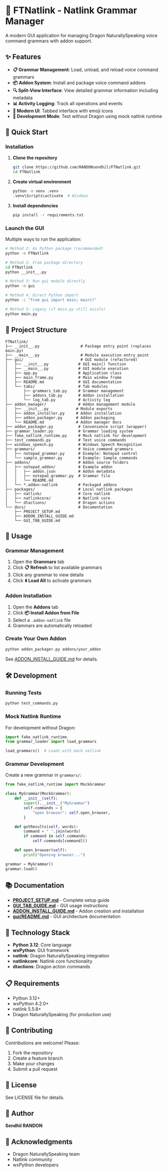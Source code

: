 <!-- @format -->

# 🎤 FTNatlink - Natlink Grammar Manager

A modern GUI application for managing Dragon NaturallySpeaking voice command grammars with addon support.

## ✨ Features

- **📋 Grammar Management**: Load, unload, and reload voice command grammars
- **📦 Addon System**: Install and package voice command addons
- **🔍 Split-View Interface**: View detailed grammar information including metadata
- **📊 Activity Logging**: Track all operations and events
- **🎨 Modern UI**: Tabbed interface with emoji icons
- **🧪 Development Mode**: Test without Dragon using mock natlink runtime

## 🚀 Quick Start

### Installation

1. **Clone the repository**

   ```bash
   git clone https://github.com/RANDONsendhil/FTNatlink.git
   cd FTNatlink
   ```

2. **Create virtual environment**

   ```bash
   python -m venv .venv
   .venv\Scripts\activate  # Windows
   ```

3. **Install dependencies**
   ```bash
   pip install -r requirements.txt
   ```

### Launch the GUI

Multiple ways to run the application:

```bash
# Method 1: As Python package (recommended)
python -m FTNatlink

# Method 2: From package directory
cd FTNatlink
python __init__.py

# Method 3: Run gui module directly
python -m gui

# Method 4: Direct Python import
python -c "from gui import main; main()"

# Method 5: Legacy (if main.py still exists)
python main.py
```

## 📂 Project Structure

```
FTNatlink/
├── __init__.py                  # Package entry point (replaces main.py)
├── __main__.py                  # Module execution entry point
├── gui/                         # GUI module (refactored)
│   ├── __init__.py             # GUI main() function
│   ├── __main__.py             # GUI module execution
│   ├── app.py                  # Application class
│   ├── main_frame.py           # Main window frame
│   ├── README.md               # GUI documentation
│   └── tabs/                   # Tab modules
│       ├── grammars_tab.py     # Grammar management
│       ├── addons_tab.py       # Addon installation
│       └── log_tab.py          # Activity log
├── addon_manager/              # Addon management module
│   ├── __init__.py            # Module exports
│   ├── addon_installer.py     # Addon installation
│   ├── addon_packager.py      # Addon packaging
│   └── README.md              # Addon manager docs
├── addon_packager.py           # Convenience script (wrapper)
├── grammar_loader.py           # Grammar loading system
├── fake_natlink_runtime.py     # Mock natlink for development
├── test_commands.py            # Test voice commands
├── windows_speech.py           # Windows Speech Recognition
├── grammars/                   # Voice command grammars
│   ├── notepad_grammar.py      # Example: Notepad control
│   └── sample_grammar.py       # Example: Sample commands
├── addons/                     # Addon source folders
│   ├── notepad_addon/          # Example addon
│   │   ├── addon.json          # Addon metadata
│   │   ├── notepad_grammar.py  # Grammar file
│   │   └── README.md
│   └── *.addon-natlink         # Packaged addons
├── packages/                   # Local natlink packages
│   ├── natlink/                # Core natlink
│   ├── natlinkcore/            # Natlink core
│   └── dtactions/              # Dragon actions
└── docs/                       # Documentation
    ├── PROJECT_SETUP.md
    ├── ADDON_INSTALL_GUIDE.md
    └── GUI_TAB_GUIDE.md
```

## 🎯 Usage

### Grammar Management

1. Open the **Grammars** tab
2. Click **📋 Refresh** to list available grammars
3. Click any grammar to view details
4. Click **⬇️ Load All** to activate grammars

### Addon Installation

1. Open the **Addons** tab
2. Click **📦 Install Addon from File**
3. Select a `.addon-natlink` file
4. Grammars are automatically reloaded

### Create Your Own Addon

```bash
python addon_packager.py addons/your_addon
```

See [ADDON_INSTALL_GUIDE.md](ADDON_INSTALL_GUIDE.md) for details.

## 🛠️ Development

### Running Tests

```bash
python test_commands.py
```

### Mock Natlink Runtime

For development without Dragon:

```python
import fake_natlink_runtime
from grammar_loader import load_grammars

load_grammars()  # Loads with mock natlink
```

### Grammar Development

Create a new grammar in `grammars/`:

```python
from fake_natlink_runtime import MockGrammar

class MyGrammar(MockGrammar):
    def __init__(self):
        super().__init__("MyGrammar")
        self.commands = {
            "open browser": self.open_browser,
        }

    def gotResults(self, words):
        command = " ".join(words)
        if command in self.commands:
            self.commands[command]()

    def open_browser(self):
        print("Opening browser...")

grammar = MyGrammar()
grammar.load()
```

## 📚 Documentation

- **[PROJECT_SETUP.md](PROJECT_SETUP.md)** - Complete setup guide
- **[GUI_TAB_GUIDE.md](GUI_TAB_GUIDE.md)** - GUI usage instructions
- **[ADDON_INSTALL_GUIDE.md](ADDON_INSTALL_GUIDE.md)** - Addon creation and installation
- **[gui/README.md](gui/README.md)** - GUI architecture documentation

## 🔧 Technology Stack

- **Python 3.12**: Core language
- **wxPython**: GUI framework
- **natlink**: Dragon NaturallySpeaking integration
- **natlinkcore**: Natlink core functionality
- **dtactions**: Dragon action commands

## 📋 Requirements

- Python 3.12+
- wxPython 4.2.0+
- natlink 5.5.8+
- Dragon NaturallySpeaking (for production use)

## 🤝 Contributing

Contributions are welcome! Please:

1. Fork the repository
2. Create a feature branch
3. Make your changes
4. Submit a pull request

## 📄 License

See LICENSE file for details.

## 👤 Author

**Sendhil RANDON**

## 🙏 Acknowledgments

- Dragon NaturallySpeaking team
- Natlink community
- wxPython developers
